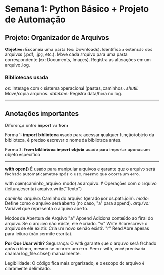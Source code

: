 # Semana 1: Python Básico + Projeto de Automação

## Projeto: Organizador de Arquivos
**Objetivo:**
Escaneia uma pasta (ex: Downloads).
Identifica a extensão dos arquivos (.pdf, .jpg, etc.).
Move cada arquivo para uma pasta correspondente (ex: Documents, Images).
Registra as alterações em um arquivo .log.

### Bibliotecas usada
*os:* Interage com o sistema operacional (pastas, caminhos).
*shutil:* Move/copia arquivos.
*datetime:* Registra data/hora no log.

<hr>

## Anotações importantes

Diferença entre **import** vs **from**

Forma 1: **import biblioteca**
usado para acessar qualquer função/objeto da biblioteca, é preciso escrever o nome da biblioteca antes. 

Forma 2: **from biblioteca import objeto**
usado para importar apenas um objeto especifico

<hr>

**with open()** 
É usado para manipular arquivos e garante que o arquivo será fechado automaticametne após o uso, mesmo que ocorra um erro. 

with open(caminho_arquivo, modo) as arquivo:
    # Operações com o arquivo (leitura/escrita)
    arquivo.write("Texto")

*caminho_arquivo:* Caminho do arquivo (gerado por os.path.join).
*modo:* Define como o arquivo será aberto (no caso, "a" para append).
*arquivo:* Variável que representa o arquivo aberto.

Modos de Abertura de Arquivo
"a"	Append	Adiciona conteúdo ao final do arquivo. Se o arquivo não existe, ele é criado.
"w"	Write	Sobrescreve o arquivo se ele existir. Cria um novo se não existir.
"r"	Read	Abre apenas para leitura (não permite escrita).

**Por Que Usar with?**
Segurança:
O with garante que o arquivo será fechado após o bloco, mesmo se ocorrer um erro.
Sem o with, você precisaria chamar log_file.close() manualmente.

Legibilidade:
O código fica mais organizado, e o escopo do arquivo é claramente delimitado.